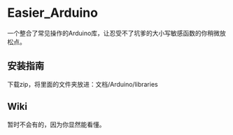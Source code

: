 # Easier_Arduino
一个整合了常见操作的Arduino库，让忍受不了坑爹的大小写敏感函数的你稍微放松点。
## 安装指南
下载zip，将里面的文件夹放进：文档/Arduino/libraries
## Wiki
暂时不会有的，因为你显然能看懂。
